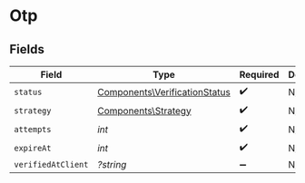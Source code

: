 # Otp


## Fields

| Field                                                                          | Type                                                                           | Required                                                                       | Description                                                                    |
| ------------------------------------------------------------------------------ | ------------------------------------------------------------------------------ | ------------------------------------------------------------------------------ | ------------------------------------------------------------------------------ |
| `status`                                                                       | [Components\VerificationStatus](../../Models/Components/VerificationStatus.md) | :heavy_check_mark:                                                             | N/A                                                                            |
| `strategy`                                                                     | [Components\Strategy](../../Models/Components/Strategy.md)                     | :heavy_check_mark:                                                             | N/A                                                                            |
| `attempts`                                                                     | *int*                                                                          | :heavy_check_mark:                                                             | N/A                                                                            |
| `expireAt`                                                                     | *int*                                                                          | :heavy_check_mark:                                                             | N/A                                                                            |
| `verifiedAtClient`                                                             | *?string*                                                                      | :heavy_minus_sign:                                                             | N/A                                                                            |